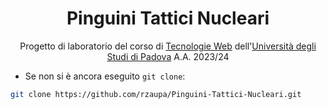 <h1 style="text-align: center">Pinguini Tattici Nucleari</h1>

<p style="text-align: center">
   Progetto di laboratorio del corso di <a href="https://didattica.unipd.it/off/2021/LT/SC/SC1167/000ZZ/SCP4065581/N0">Tecnologie Web</a> dell'<a href="https://www.unipd.it/">Università degli Studi di Padova</a> A.A. 2023/24
</p>

- Se non si è ancora eseguito `git clone`:
```bash
git clone https://github.com/rzaupa/Pinguini-Tattici-Nucleari.git
```

